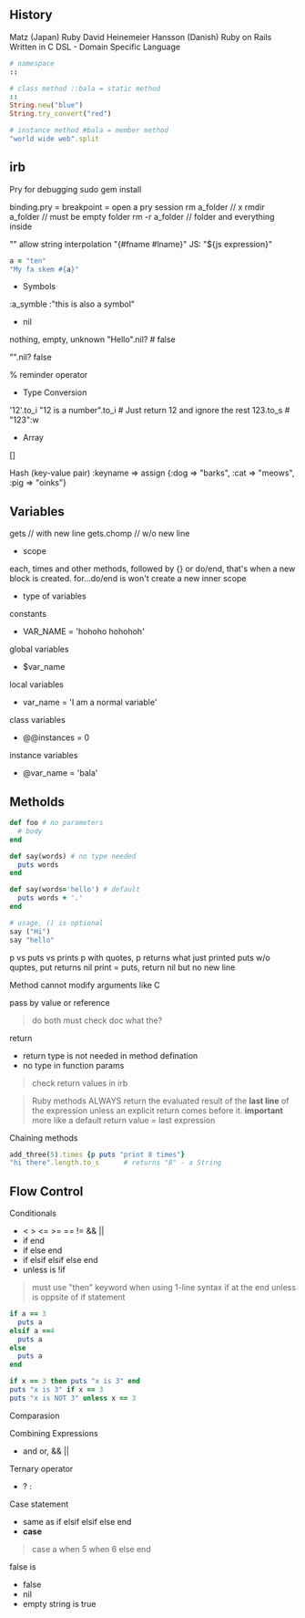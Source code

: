 ## History
Matz (Japan) Ruby
David Heinemeier Hansson (Danish) Ruby on Rails
Written in C
DSL - Domain Specific Language


```ruby
# namespace
::

# class method ::bala = static method
::
String.new("blue")
String.try_convert("red")

# instance method #bala = member method
"world wide web".split

```

## irb

Pry for debugging
sudo gem install

binding.pry = breakpoint = open a pry session
rm a_folder // x
rmdir a_folder // must be empty folder
rm -r a_folder // folder and everything inside

"" allow string interpolation
"{#fname #lname}"
JS: "${js expression}"

```ruby
a = "ten"
"My fa skem #{a}"
```

- Symbols

:a_symble
:"this is also a symbol"

- nil

nothing, empty, unknown
"Hello".nil? # false

"".nil? false

% reminder operator

- Type Conversion

'12'.to_i
"12 is a number".to_i # Just return 12 and ignore the rest
123.to_s # "123":w

- Array

[]

Hash (key-value pair)
:keyname
=> assign
{:dog => "barks", :cat => "meows", :pig => "oinks"}

## Variables

gets // with new line
gets.chomp // w/o new line

- scope

each, times and other methods, followed by {} or do/end, that's when a new block is created.
for...do/end is won't create a new inner scope


- type of variables

constants
  + VAR_NAME = 'hohoho hohohoh'

global variables
  + $var_name

local variables
  + var_name = 'I am a normal variable'

class variables
  + @@instances = 0

instance variables
  + @var_name = 'bala'

## Metholds


```ruby
def foo # no parameters
  # body
end

def say(words) # no type needed
  puts words
end

def say(words='hello') # default
  puts words + '.'
end

# usage, () is optional
say ("Hi")
say "hello"

```

p vs puts vs prints
p with quotes, p returns what just printed
puts w/o quptes, put returns nil
print = puts, return nil but no new line

Method cannot modify arguments like C

pass by value or reference

> do both
> must check doc
> what the?

return 
  - return type is not needed in method defination
  - no type in function params

> check return values in irb

> Ruby methods ALWAYS return the evaluated result of the **last line** 
> of the expression unless an explicit return comes before it.
> **important** more like a default return value = last expression

Chaining methods
```ruby
add_three(5).times {p puts "print 8 times"}
"hi there".length.to_s      # returns "8" - a String
```


## Flow Control

Conditionals
  - < > <= >= == != && ||
  - if end
  - if else end
  - if elsif elsif else end
  - unless is !if

> must use "then" keyword when using 1-line syntax
> if at the end
> unless is oppsite of if statement

```ruby
if a == 3
  puts a
elsif a ==4
  puts a
else
  puts a
end

if x == 3 then puts "x is 3" end
puts "x is 3" if x == 3
puts "x is NOT 3" unless x == 3
```
Comparasion

Combining Expressions
  - and or, && ||

Ternary operator
  - ? :

Case statement
  - same as if elsif elsif else end
  - **case** 
> case a
> when 5
> when 6
> else 
> end

false is
  - false
  - nil
  - empty string is true









